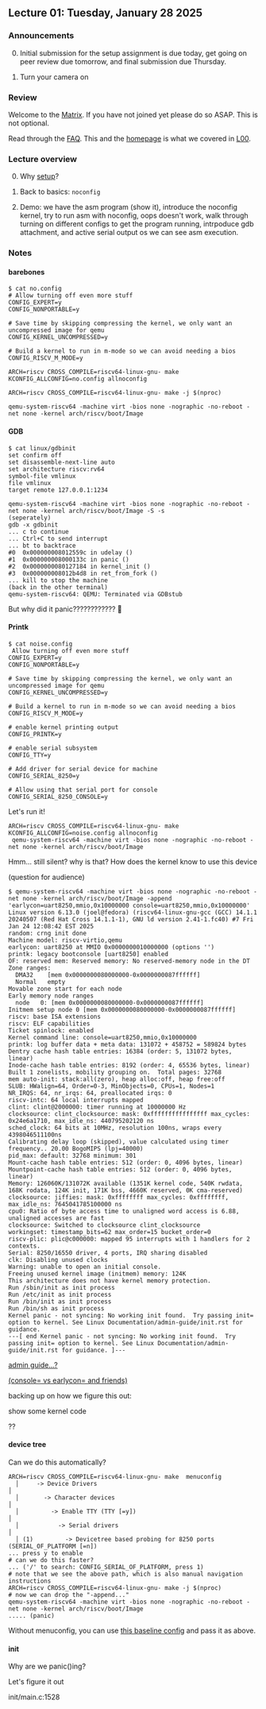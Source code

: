 ## Lecture 01: Tuesday, January 28 2025

### Announcements
0. Initial submission for the setup assignment is due today, get going on peer review due tomorrow, and final submission due Thursday.

0. Turn your camera on

### Review

Welcome to the [Matrix](/matrix.md). If you have not joined yet please do so ASAP. This is not optional.

Read through the [FAQ](/faq.md). This and the [homepage](/index.md) is what we covered in [L00](/lectures/L00.md).

### Lecture overview

0. Why [setup](/setup.md)?

0. Back to basics: `noconfig`

0. Demo: we have the asm program (show it), introduce the noconfig kernel, try to run asm with noconfig, oops doesn't work, walk through turning on different configs to get the program running, intrpoduce gdb attachment, and active serial output os we can see asm execution.

### Notes

#### barebones

```
$ cat no.config
# Allow turning off even more stuff
CONFIG_EXPERT=y
CONFIG_NONPORTABLE=y

# Save time by skipping compressing the kernel, we only want an uncompressed image for qemu
CONFIG_KERNEL_UNCOMPRESSED=y

# Build a kernel to run in m-mode so we can avoid needing a bios
CONFIG_RISCV_M_MODE=y
```

```
ARCH=riscv CROSS_COMPILE=riscv64-linux-gnu- make KCONFIG_ALLCONFIG=no.config allnoconfig

ARCH=riscv CROSS_COMPILE=riscv64-linux-gnu- make -j $(nproc)

qemu-system-riscv64 -machine virt -bios none -nographic -no-reboot -net none -kernel arch/riscv/boot/Image

```


#### GDB

```
$ cat linux/gdbinit
set confirm off
set disassemble-next-line auto
set architecture riscv:rv64
symbol-file vmlinux
file vmlinux
target remote 127.0.0.1:1234
```

```
qemu-system-riscv64 -machine virt -bios none -nographic -no-reboot -net none -kernel arch/riscv/boot/Image -S -s
(seperately)
gdb -x gdbinit
... c to continue
... Ctrl+C to send interrupt
... bt to backtrace
#0  0x000000008012559c in udelay ()
#1  0x000000008000133c in panic ()
#2  0x0000000080127184 in kernel_init ()
#3  0x000000008012b4d8 in ret_from_fork ()
... kill to stop the machine
(back in the other terminal)
qemu-system-riscv64: QEMU: Terminated via GDBstub
```

But why did it panic???????????? 🤔

#### Printk

```
$ cat noise.config
 Allow turning off even more stuff
CONFIG_EXPERT=y
CONFIG_NONPORTABLE=y

# Save time by skipping compressing the kernel, we only want an uncompressed image for qemu
CONFIG_KERNEL_UNCOMPRESSED=y

# Build a kernel to run in m-mode so we can avoid needing a bios
CONFIG_RISCV_M_MODE=y

# enable kernel printing output
CONFIG_PRINTK=y

# enable serial subsystem
CONFIG_TTY=y

# Add driver for serial device for machine
CONFIG_SERIAL_8250=y

# Allow using that serial port for console
CONFIG_SERIAL_8250_CONSOLE=y
```

Let's run it!
```
ARCH=riscv CROSS_COMPILE=riscv64-linux-gnu- make KCONFIG_ALLCONFIG=noise.config allnoconfig
 qemu-system-riscv64 -machine virt -bios none -nographic -no-reboot -net none -kernel arch/riscv/boot/Image
```

Hmm... still silent? why is that? How does the kernel know to use this device

(question for audience)

```
$ qemu-system-riscv64 -machine virt -bios none -nographic -no-reboot -net none -kernel arch/riscv/boot/Image -append 'earlycon=uart8250,mmio,0x10000000 console=uart8250,mmio,0x10000000'
Linux version 6.13.0 (joel@fedora) (riscv64-linux-gnu-gcc (GCC) 14.1.1 20240507 (Red Hat Cross 14.1.1-1), GNU ld version 2.41-1.fc40) #7 Fri Jan 24 12:08:42 EST 2025
random: crng init done
Machine model: riscv-virtio,qemu
earlycon: uart8250 at MMIO 0x0000000010000000 (options '')
printk: legacy bootconsole [uart8250] enabled
OF: reserved mem: Reserved memory: No reserved-memory node in the DT
Zone ranges:
  DMA32    [mem 0x0000000080000000-0x0000000087ffffff]
  Normal   empty
Movable zone start for each node
Early memory node ranges
  node   0: [mem 0x0000000080000000-0x0000000087ffffff]
Initmem setup node 0 [mem 0x0000000080000000-0x0000000087ffffff]
riscv: base ISA extensions
riscv: ELF capabilities
Ticket spinlock: enabled
Kernel command line: console=uart8250,mmio,0x10000000
printk: log buffer data + meta data: 131072 + 458752 = 589824 bytes
Dentry cache hash table entries: 16384 (order: 5, 131072 bytes, linear)
Inode-cache hash table entries: 8192 (order: 4, 65536 bytes, linear)
Built 1 zonelists, mobility grouping on.  Total pages: 32768
mem auto-init: stack:all(zero), heap alloc:off, heap free:off
SLUB: HWalign=64, Order=0-3, MinObjects=0, CPUs=1, Nodes=1
NR_IRQS: 64, nr_irqs: 64, preallocated irqs: 0
riscv-intc: 64 local interrupts mapped
clint: clint@2000000: timer running at 10000000 Hz
clocksource: clint_clocksource: mask: 0xffffffffffffffff max_cycles: 0x24e6a1710, max_idle_ns: 440795202120 ns
sched_clock: 64 bits at 10MHz, resolution 100ns, wraps every 4398046511100ns
Calibrating delay loop (skipped), value calculated using timer frequency.. 20.00 BogoMIPS (lpj=40000)
pid_max: default: 32768 minimum: 301
Mount-cache hash table entries: 512 (order: 0, 4096 bytes, linear)
Mountpoint-cache hash table entries: 512 (order: 0, 4096 bytes, linear)
Memory: 126060K/131072K available (1351K kernel code, 540K rwdata, 168K rodata, 124K init, 171K bss, 4660K reserved, 0K cma-reserved)
clocksource: jiffies: mask: 0xffffffff max_cycles: 0xffffffff, max_idle_ns: 7645041785100000 ns
cpu0: Ratio of byte access time to unaligned word access is 6.88, unaligned accesses are fast
clocksource: Switched to clocksource clint_clocksource
workingset: timestamp_bits=62 max_order=15 bucket_order=0
riscv-plic: plic@c000000: mapped 95 interrupts with 1 handlers for 2 contexts.
Serial: 8250/16550 driver, 4 ports, IRQ sharing disabled
clk: Disabling unused clocks
Warning: unable to open an initial console.
Freeing unused kernel image (initmem) memory: 124K
This architecture does not have kernel memory protection.
Run /sbin/init as init process
Run /etc/init as init process
Run /bin/init as init process
Run /bin/sh as init process
Kernel panic - not syncing: No working init found.  Try passing init= option to kernel. See Linux Documentation/admin-guide/init.rst for guidance.
---[ end Kernel panic - not syncing: No working init found.  Try passing init= option to kernel. See Linux Documentation/admin-guide/init.rst for guidance. ]---
```

[admin guide...?](https://docs.kernel.org/admin-guide/init.html)


[(console= vs earlycon= and friends)](https://docs.kernel.org/admin-guide/kernel-parameters.html)


backing up on how we figure this out:

show some kernel code

??

#### device tree

Can we do this automatically?

```
ARCH=riscv CROSS_COMPILE=riscv64-linux-gnu- make  menuconfig
  │     -> Device Drivers                                                                                                                                           │
  │       -> Character devices                                                                                                                                      │
  │         -> Enable TTY (TTY [=y])                                                                                                                                │
  │           -> Serial drivers                                                                                                                                     │
  │ (1)         -> Devicetree based probing for 8250 ports (SERIAL_OF_PLATFORM [=n])
... press y to enable
# can we do this faster?
... ('/' to search: CONFIG_SERIAL_OF_PLATFORM, press 1)
# note that we see the above path, which is also manual navigation instructions
ARCH=riscv CROSS_COMPILE=riscv64-linux-gnu- make -j $(nproc)
# now we can drop the "-append..."
qemu-system-riscv64 -machine virt -bios none -nographic -no-reboot -net none -kernel arch/riscv/boot/Image
..... (panic)
```

Without menuconfig, you can use [this baseline config](/demo_materials/dt_noise.config) and pass it as above.

#### init

Why are we panic()ing?

Let's figure it out


init/main.c:1528


